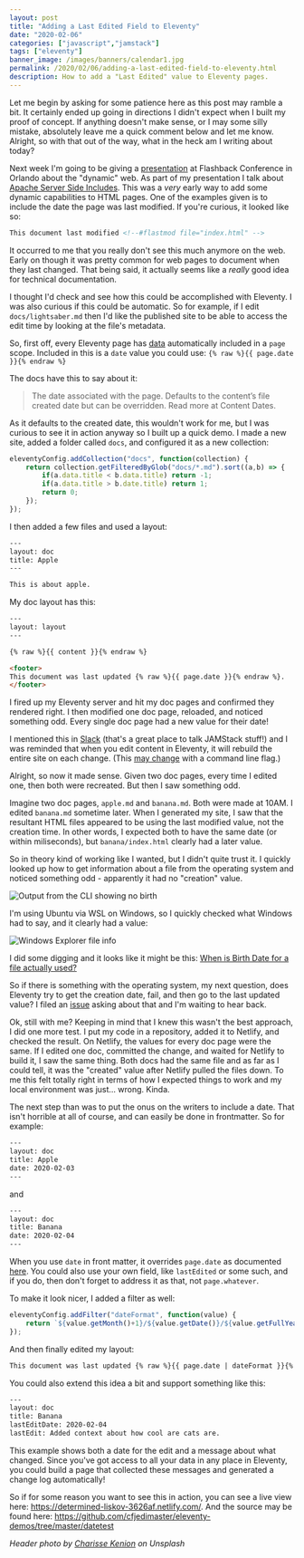 ```yaml
---
layout: post
title: "Adding a Last Edited Field to Eleventy"
date: "2020-02-06"
categories: ["javascript","jamstack"]
tags: ["eleventy"]
banner_image: /images/banners/calendar1.jpg
permalink: /2020/02/06/adding-a-last-edited-field-to-eleventy.html
description: How to add a "Last Edited" value to Eleventy pages.
---
```


Let me begin by asking for some patience here as this post may ramble a bit. It certainly ended up going in directions I didn't expect when I built my proof of concept. If anything doesn't make sense, or I may some silly mistake, absolutely leave me a quick comment below and let me know. Alright, so with that out of the way, what in the heck am I writing about today? 

Next week I'm going to be giving a [presentation](https://cfe.dev/events/flashback-conference-2020/) at Flashback Conference in Orlando about the "dynamic" web. As part of my presentation I talk about [Apache Server Side Includes](https://httpd.apache.org/docs/current/howto/ssi.html). This was a *very* early way to add some dynamic capabilities to HTML pages. One of the examples given is to include the date the page was last modified. If you're curious, it looked like so:

```html
This document last modified <!--#flastmod file="index.html" -->
```

It occurred to me that you really don't see this much anymore on the web. Early on though it was pretty common for web pages to document when they last changed. That being said, it actually seems like a *really* good idea for technical documentation. 

I thought I'd check and see how this could be accomplished with Eleventy. I was also curious if this could be automatic. So for example, if I edit `docs/lightsaber.md` then I'd like the published site to be able to access the edit time by looking at the file's metadata.

So, first off, every Eleventy page has [data](https://www.11ty.dev/docs/data/) automatically included in a `page` scope. Included in this is a `date` value you could use: `{% raw %}{{ page.date }}{% endraw %}`

The docs have this to say about it:

<blockquote>
The date associated with the page. Defaults to the content’s file created date but can be overridden. Read more at Content Dates.
</blockquote>

As it defaults to the created date, this wouldn't work for me, but I was curious to see it in action anyway so I built up a quick demo. I made a new site, added a folder called `docs`, and configured it as a new collection:

```js
eleventyConfig.addCollection("docs", function(collection) {
	return collection.getFilteredByGlob("docs/*.md").sort((a,b) => {
		if(a.data.title < b.data.title) return -1;
		if(a.data.title > b.date.title) return 1;
		return 0;
	});
});
```

I then added a few files and used a layout:

```html
---
layout: doc
title: Apple
---

This is about apple.
```

My doc layout has this:

```html
---
layout: layout
---

{% raw %}{{ content }}{% endraw %}

<footer>
This document was last updated {% raw %}{{ page.date }}{% endraw %}.
</footer>
```

I fired up my Eleventy server and hit my doc pages and confirmed they rendered right. I then modified one doc page, reloaded, and noticed something odd. Every single doc page had a new value for their date!

I mentioned this in [Slack](https://join.slack.com/t/thenewdynamic/shared_invite/enQtMjkwNjYwNTY0NjkxLWI1NDhlNjZkZjA5ZGJmODE1OThiMjkwN2ZkMzE1YjEwN2YwNWUxYTNjZTUxMGQ2MzU3NWQ0YmVjNGU1NTkxMDk) (that's a great place to talk JAMStack stuff!) and I was reminded that when you edit content in Eleventy, it will rebuild the entire site on each change. (This [may change](https://github.com/11ty/eleventy/issues/108) with a command line flag.) 

Alright, so now it made sense. Given two doc pages, every time I edited one, then both were recreated. But then I saw something odd.

Imagine two doc pages, `apple.md` and `banana.md`. Both were made at 10AM. I edited `banana.md` sometime later. When I generated my site, I saw that the resultant HTML files appeared to be using the last modified value, not the creation time. In other words, I expected both to have the same date (or within miliseconds), but `banana/index.html` clearly had a later value.

So in theory kind of working like I wanted, but I didn't quite trust it. I quickly looked up how to get information about a file from the operating system and noticed something odd - apparently it had no "creation" value.

<img src="https://static.raymondcamden.com/images/2020/02/date1.png" alt="Output from the CLI showing no birth" class="imgborder imgcenter">

I'm using Ubuntu via WSL on Windows, so I quickly checked what Windows had to say, and it clearly had a value:

<img src="https://static.raymondcamden.com/images/2020/02/date2.png" alt="Windows Explorer file info" class="imgborder imgcenter">

I did some digging and it looks like it might be this: [When is Birth Date for a file actually used?](https://askubuntu.com/questions/918300/when-is-birth-date-for-a-file-actually-used)

So if there is something with the operating system, my next question, does Eleventy try to get the creation date, fail, and then go to the last updated value? I filed an [issue](https://github.com/11ty/eleventy/issues/900) asking about that and I'm waiting to hear back.

Ok, still with me? Keeping in mind that I knew this wasn't the best approach, I did one more test. I put my code in a repository, added it to Netlify, and checked the result. On Netlify, the values for every doc page were the same. If I edited one doc, committed the change, and waited for Netlify to build it, I saw the same thing. Both docs had the same file and as far as I could tell, it was the "created" value after Netlify pulled the files down. To me this felt totally right in terms of how I expected things to work and my local environment was just... wrong. Kinda.

The next step than was to put the onus on the writers to include a date. That isn't horrible at all of course, and can easily be done in frontmatter. So for example:

```html
---
layout: doc
title: Apple
date: 2020-02-03
---
```

and

```html
---
layout: doc
title: Banana
date: 2020-02-04
---
```

When you use `date` in front matter, it overrides `page.date` as documented [here](https://www.11ty.dev/docs/dates/). You could also use your own field, like `lastEdited` or some such, and if you do, then don't forget to address it as that, not `page.whatever`. 

To make it look nicer, I added a filter as well:

```js
eleventyConfig.addFilter("dateFormat", function(value) {
	return `${value.getMonth()+1}/${value.getDate()}/${value.getFullYear()}`;
});
```

And then finally edited my layout:

```html
This document was last updated {% raw %}{{ page.date | dateFormat }}{% endraw %}.
```

You could also extend this idea a bit and support something like this:

```html
---
layout: doc
title: Banana
lastEditDate: 2020-02-04
lastEdit: Added context about how cool are cats are.
```

This example shows both a date for the edit and a message about what changed. Since you've got access to all your data in any place in Eleventy, you could build a page that collected these messages and generated a change log automatically! 

So if for some reason you want to see this in action, you can see a live view here: <https://determined-liskov-3626af.netlify.com/>. And the source may be found here: <https://github.com/cfjedimaster/eleventy-demos/tree/master/datetest>

<i>Header photo by <a href="https://unsplash.com/@charissek?utm_source=unsplash&utm_medium=referral&utm_content=creditCopyText">Charisse Kenion</a> on Unsplash</i>